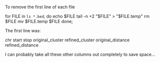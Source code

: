 To remove the first line of each file

for FILE in `ls *.bed`; do
	echo $FILE
	tail -n +2 "$FILE" > "$FILE.temp"
	rm $FILE
	mv $FILE.temp $FILE
done;

The first line was:

chr	start	stop	original_cluster	refined_cluster	original_distance	refined_distance

I can probably take all these other columns out completely to save space...
